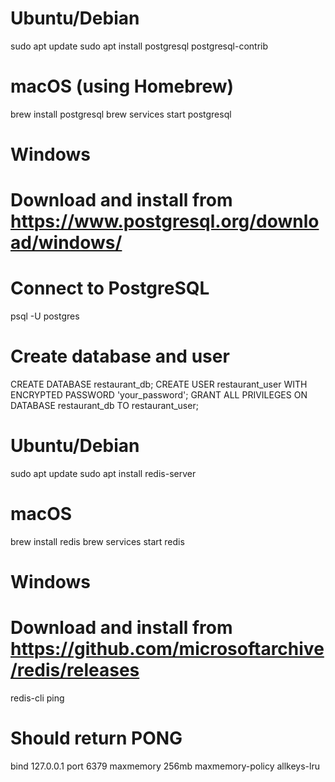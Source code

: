 # Ubuntu/Debian
sudo apt update
sudo apt install postgresql postgresql-contrib

# macOS (using Homebrew)
brew install postgresql
brew services start postgresql

# Windows
# Download and install from https://www.postgresql.org/download/windows/

# Connect to PostgreSQL
psql -U postgres

# Create database and user
CREATE DATABASE restaurant_db;
CREATE USER restaurant_user WITH ENCRYPTED PASSWORD 'your_password';
GRANT ALL PRIVILEGES ON DATABASE restaurant_db TO restaurant_user;

# Ubuntu/Debian
sudo apt update
sudo apt install redis-server

# macOS
brew install redis
brew services start redis

# Windows
# Download and install from https://github.com/microsoftarchive/redis/releases

redis-cli ping
# Should return PONG

bind 127.0.0.1
port 6379
maxmemory 256mb
maxmemory-policy allkeys-lru